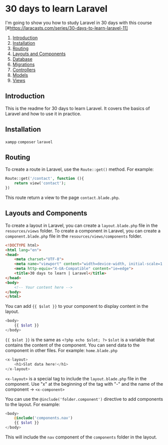# 30 days to learn Laravel

I'm going to show you how to study Laravel in 30 days with this course 
[#https://laracasts.com/series/30-days-to-learn-laravel-11]

1. [Introduction](#introduction)
2. [Installation](#installation)
3. [Routing](#routing)
4. [Layouts and Components](#layouts-and-components)
5. [Database](#database)
6. [Migrations](#migrations)
7. [Controllers](#controllers)
8. [Models](#models)
9. [Views](#views)

## Introduction

This is the readme for 30 days to learn Laravel. It covers the basics of Laravel and how to use it in practice.

## Installation

`xampp`
`composer`
`laravel`

## Routing

To create a route in Laravel, use the `Route::get()` method. For example:
```php
Route::get('/contact', function (){
    return view('contact');
})
```
This route return a view to the page `contact.blade.php`.

## Layouts and Components 

To create a layout in Laravel, you can create a `layout.blade.php` file in the `resources/views` folder. To create a component in Laravel, you can create a `component.blade.php` file in the `resources/views/components` folder.

```html
<!DOCTYPE html>
<html lang="en">
<head>
    <meta charset="UTF-8">
    <meta name="viewport" content="width=device-width, initial-scale=1.0">
    <meta http-equiv="X-UA-Compatible" content="ie=edge">
    <title>30 days to learn | Laravel</title>
</head>
<body>
    <!-- Your content here -->
</body>
</html>
```

You can add `{{ $slot }}` to your component to display content in the layout.

```php
<body>
    {{ $slot }}
</body>
```

`{{ $slot }}` is the same as `<?php echo $slot; ?>`
`$slot` is a variable that contains the content of the component.
You can send data to the component in other files. For example: 
`home.blade.php`
```php
<x-layout>
    <h1>Slot data here!</h1>
</x-layout>
```

`<x-layout>` is a special tag to include the `layout.blade.php` file in the component.
Use "x" at the beginning of the tag with "-" and the name of the component -> `<x-component>`

You can use the `@include('folder.component')` directive to add components to the layout. For example: 

```php 
<body>
    @include('components.nav')
    {{ $slot }}
</body>
```

This will include the `nav` component of the `components` folder in the layout.